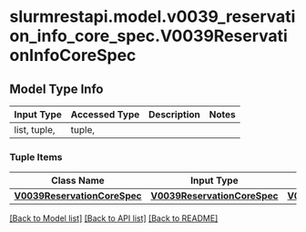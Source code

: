 # slurmrestapi.model.v0039_reservation_info_core_spec.V0039ReservationInfoCoreSpec

## Model Type Info
Input Type | Accessed Type | Description | Notes
------------ | ------------- | ------------- | -------------
list, tuple,  | tuple,  |  | 

### Tuple Items
Class Name | Input Type | Accessed Type | Description | Notes
------------- | ------------- | ------------- | ------------- | -------------
[**V0039ReservationCoreSpec**](V0039ReservationCoreSpec.md) | [**V0039ReservationCoreSpec**](V0039ReservationCoreSpec.md) | [**V0039ReservationCoreSpec**](V0039ReservationCoreSpec.md) |  | 

[[Back to Model list]](../../README.md#documentation-for-models) [[Back to API list]](../../README.md#documentation-for-api-endpoints) [[Back to README]](../../README.md)

